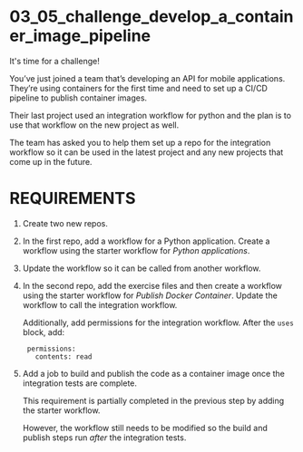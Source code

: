 # 03_05_challenge_develop_a_container_image_pipeline
It's time for a challenge!

You’ve just joined a team that’s developing an API for mobile applications.  They’re using containers for the first time and need to set up a CI/CD pipeline to publish container images.

Their last project used an integration workflow for python and the plan is to use that workflow on the new project as well.

The team has asked you to help them set up a repo for the integration workflow so it can be used in the latest project and any new projects that come up in the future.

# REQUIREMENTS
1. Create two new repos.
1. In the first repo, add a workflow for a Python application.  Create a workflow using the starter workflow for *Python applications*.
1. Update the workflow so it can be called from another workflow.
1. In the second repo, add the exercise files and then create a workflow using the starter workflow for *Publish Docker Container*.  Update the workflow to call the integration workflow.

    Additionally, add permissions for the integration workflow.  After the `uses` block, add:

        permissions:
          contents: read

1. Add a job to build and publish the code as a container image once the integration tests are complete.

    This requirement is partially completed in the previous step by adding the starter workflow.

    However, the workflow still needs to be modified so the build and publish steps run _after_ the integration tests.

